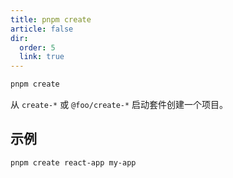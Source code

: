 ```yaml
---
title: pnpm create
article: false
dir:
  order: 5
  link: true
---
```


```bash
pnpm create
```

从 `create-*` 或 `@foo/create-*` 启动套件创建一个项目。

## 示例

```text
pnpm create react-app my-app
```